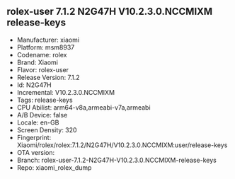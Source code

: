 ## rolex-user 7.1.2 N2G47H V10.2.3.0.NCCMIXM release-keys
- Manufacturer: xiaomi
- Platform: msm8937
- Codename: rolex
- Brand: Xiaomi
- Flavor: rolex-user
- Release Version: 7.1.2
- Id: N2G47H
- Incremental: V10.2.3.0.NCCMIXM
- Tags: release-keys
- CPU Abilist: arm64-v8a,armeabi-v7a,armeabi
- A/B Device: false
- Locale: en-GB
- Screen Density: 320
- Fingerprint: Xiaomi/rolex/rolex:7.1.2/N2G47H/V10.2.3.0.NCCMIXM:user/release-keys
- OTA version: 
- Branch: rolex-user-7.1.2-N2G47H-V10.2.3.0.NCCMIXM-release-keys
- Repo: xiaomi_rolex_dump
